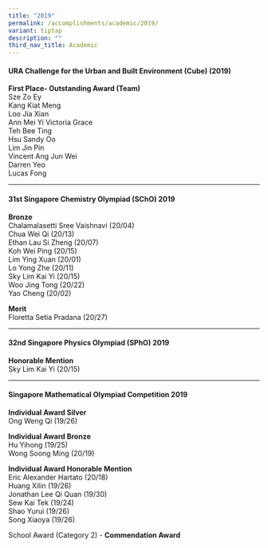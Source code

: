 ```yaml
---
title: "2019"
permalink: /accomplishments/academic/2019/
variant: tiptap
description: ""
third_nav_title: Academic
---
```

<h4>URA Challenge for the Urban and Built Environment (Cube) (2019)</h4>
<p><strong>First Place- Outstanding Award (Team)</strong>
<br>Sze Zo Ey
<br>Kang Kiat Meng
<br>Loo Jia Xian
<br>Ann Mei Yi Victoria Grace
<br>Teh Bee Ting
<br>Hsu Sandy Oo
<br>Lim Jin Pin
<br>Vincent Ang Jun Wei
<br>Darren Yeo
<br>Lucas Fong</p>
<hr>
<h4>31st Singapore Chemistry Olympiad (SChO) 2019</h4>
<p><strong>Bronze</strong>
<br>Chalamalasetti Sree Vaishnavi (20/04)
<br>Chua Wei Qi (20/13)
<br>Ethan Lau Si Zheng (20/07)
<br>Koh Wei Ping (20/15)
<br>Lim Ying Xuan (20/01)
<br>Lo Yong Zhe (20/11)
<br>Sky Lim Kai Yi (20/15)
<br>Woo Jing Tong (20/22)
<br>Yao Cheng (20/02)</p>
<p><strong>Merit</strong>
<br>Floretta Setia Pradana (20/27)</p>
<hr>
<h4>32nd Singapore Physics Olympiad (SPhO) 2019</h4>
<p><strong>Honorable Mention</strong>
<br>Sky Lim Kai Yi (20/15)</p>
<hr>
<h4>Singapore Mathematical Olympiad Competition 2019</h4>
<p><strong>Individual Award Silver</strong>
<br>Ong Weng Qi (19/26)</p>
<p><strong>Individual Award Bronze</strong>
<br>Hu Yihong (19/25)
<br>Wong Soong Ming (20/19)</p>
<p><strong>Individual Award Honorable Mention</strong>
<br>Eric Alexander Hartato (20/18)
<br>Huang Xilin (19/26)
<br>Jonathan Lee Qi Quan (19/30)
<br>Sew Kai Tek (19/24)
<br>Shao Yurui (19/26)
<br>Song Xiaoya (19/26)</p>
<p>School Award (Category 2) -&nbsp;<strong>Commendation Award</strong>
</p>